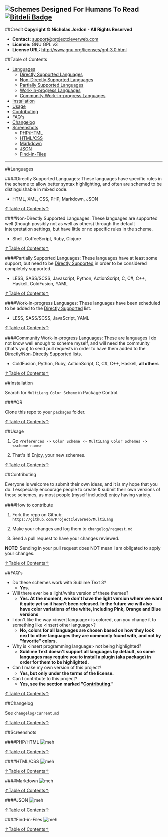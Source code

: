 ![Schemes Designed For Humans To Read](http://i.imgur.com/nVWX4VB.png)
[![Bitdeli Badge](https://d2weczhvl823v0.cloudfront.net/ProjectCleverWeb/MultiLang/trend.png)](https://bitdeli.com/free "Bitdeli Badge")
---
##Credit
**Copyright &copy; Nicholas Jordon - All Rights Reserved**

* **Contact:** support@projectcleverweb.com
* **License:** GNU GPL v3  
* **License URL:** http://www.gnu.org/licenses/gpl-3.0.html  

##Table of Contents
* [Languages](#languages)
    * [Directly Supported Languages](#directly-supported-languages)
    * [Non-Directly Supported Languages](#non-directly-supported-languages)
    * [Partially Supported Languages](#partially-supported-languages)
    * [Work-in-progress Languages](#work-in-progress-languages)
    * [Community Work-in-progress Languages](#community-work-in-progress-languages)
* [Installation](#installation)
* [Usage](#usage)
* [Contributing](#contributing)
* [FAQ's](#faqs)
* [Changelog](#changelog)
* [Screenshots](#screenshots)
    * [PHP/HTML](#phphtml)
    * [HTML/CSS](#htmlcss)
    * [Markdown](#markdown)
    * [JSON](#json)
    * [Find-in-Files](#find-in-files)

---


##Languages

####Directly Supported Languages:
These languages have specific rules in the scheme to allow better syntax highlighting, and often are schemed to be distinguishable in mixed code.

* HTML, XML, CSS, PHP, Markdown, JSON

[↑Table of Contents↑](#table-of-contents)

####Non-Directly Supported Languages:
These languages are supported well (though possibly not as well as others) through the default interpretation settings, but have little or no specific rules in the scheme.

* Shell, CoffeeScript, Ruby, Clojure

[↑Table of Contents↑](#table-of-contents)

####Partially Supported Languages:
These languages have at least some support, but need to be [Directly Supported](#directly-supported-languages) in order to be considered completely supported.

* LESS, SASS/SCSS, Javascript, Python, ActionScript, C, C#, C++, Haskell, ColdFusion, YAML

[↑Table of Contents↑](#table-of-contents)

####Work-in-progress Languages:
These languages have been scheduled to be added to the [Directly Supported](#directly-supported-languages) list.

* LESS, SASS/SCSS, JavaScript, YAML

[↑Table of Contents↑](#table-of-contents)

####Community Work-in-progress Languages:
These are languages I do not know well enough to scheme myself, and will need the community (that's you) to send pull requests in order to have them added to the [Directly](#directly-supported-languages)/[Non-Directly](#non-directly-supported-languages) Supported lists.

* ColdFusion, Python, Ruby, ActionScript, C, C#, C++, Haskell, **all others**

[↑Table of Contents↑](#table-of-contents)


##Installation

Search for `MultiLang Color Scheme` in Package Control.

####OR

Clone this repo to your `packages` folder.

[↑Table of Contents↑](#table-of-contents)

##Usage

1. Go `Preferences -> Color Scheme -> MultiLang Color Schemes -> <scheme-name>`  

2. That's it! Enjoy, your new schemes.

[↑Table of Contents↑](#table-of-contents)

##Contributing

Everyone is welcome to submit their own ideas, and it is my hope that you do. I esspecially encourage people to create &amp; submit their own versions of these schemes, as most people (myself included) enjoy having variety.

####How to contribute

1. Fork the repo on Github: `https://github.com/ProjectCleverWeb/MultiLang`  

2. Make your changes and log them to `changelog/request.md`  

3. Send a pull request to have your changes reviewed.  


**NOTE:** Sending in your pull request does NOT mean I am obligated to apply your changes.

[↑Table of Contents↑](#table-of-contents)

##FAQ's

* Do these schemes work with Sublime Text 3?
    * **Yes.**
* Will there ever be a light/white version of these themes?
    * **Yes. At the moment, we don't have the light version where we want it quite yet so it hasn't been released. In the future we will also have color variations of the white, including Pink, Orange and Blue versions**
* I don't like the way &lt;insert language&gt; is colored, can you change it to something like &lt;insert other language&gt;?
    * **No, colors for all languages are chosen based on how they look next to other languages they are commonly found with, and not by "favorite" colors.**
* Why is &lt;insert programming language&gt; not being highlighted?
    * **Sublime Text doesn't support all languages by default, so some languages may require you to install a plugin (aka package) in order for them to be highlighted.**
* Can I make my own version of this project?
    * **Yes, but only under the terms of the license.**
* Can I contribute to this project?
    * **Yes, see the section marked "[Contributing](#contributing)."**

[↑Table of Contents↑](#table-of-contents)

##Changelog

See `changelog/current.md`  

[↑Table of Contents↑](#table-of-contents)

##Screenshots


####PHP/HTML
![meh](http://i.imgur.com/DZlsXgg.png)

[↑Table of Contents↑](#table-of-contents)

####HTML/CSS
![meh](http://i.imgur.com/R3OgMrh.png)

[↑Table of Contents↑](#table-of-contents)

####Markdown
![meh](http://i.imgur.com/SOcU709.png)

[↑Table of Contents↑](#table-of-contents)

####JSON
![meh](http://i.imgur.com/3MqAfLZ.png)

[↑Table of Contents↑](#table-of-contents)

####Find-in-Files
![meh](http://i.imgur.com/5wWIJFe.png)

[↑Table of Contents↑](#table-of-contents)

